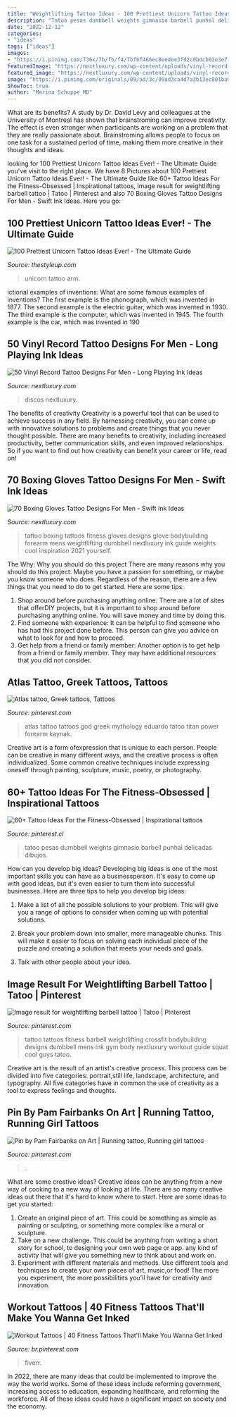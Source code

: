 ```yaml
---
title: "Weightlifting Tattoo Ideas - 100 Prettiest Unicorn Tattoo Ideas Ever!"
description: "Tatoo pesas dumbbell weights gimnasio barbell punhal delicadas dibujos"
date: "2022-12-12"
categories:
- "ideas"
tags: ["ideas"]
images:
- "https://i.pinimg.com/736x/7b/fb/f4/7bfbf466ec8eedee3fd2c0bdcb92e3e7--atlas-tattoo-mythology-tattoos.jpg"
featuredImage: "https://nextluxury.com/wp-content/uploads/vinyl-record-mens-tattoo-designs-leg.jpg"
featured_image: "https://nextluxury.com/wp-content/uploads/vinyl-record-mens-tattoo-designs-leg.jpg"
image: "https://i.pinimg.com/originals/09/ad/3c/09ad3ca4d7a3b13ec801ba974f79808f.jpg"
ShowToc: true
author: "Marina Schuppe MD"
---
```



What are its benefits?
A study by Dr. David Levy and colleagues at the University of Montreal has shown that brainstroming can improve creativity. The effect is even stronger when participants are working on a problem that they are really passionate about. Brainstroming allows people to focus on one task for a sustained period of time, making them more creative in their thoughts and ideas.

	

		
looking for 100 Prettiest Unicorn Tattoo Ideas Ever! - The Ultimate Guide you've visit to the right place. We have 8 Pictures about 100 Prettiest Unicorn Tattoo Ideas Ever! - The Ultimate Guide like 60+ Tattoo Ideas For the Fitness-Obsessed | Inspirational tattoos, Image result for weightlifting barbell tattoo | Tatoo | Pinterest and also 70 Boxing Gloves Tattoo Designs For Men - Swift Ink Ideas. Here you go:
		
    
## 100 Prettiest Unicorn Tattoo Ideas Ever! - The Ultimate Guide

<img loading=lazy src="https://thestyleup.com/wp-content/uploads/2020/03/unicorn-arm-tattoo-10.jpg" onerror="this.onerror=null;this.src='https://tse2.mm.bing.net/th?id=OIP.76vZE9NlNLqyZ8IR94Qz9wHaHa&amp;pid=15.1';" alt="100 Prettiest Unicorn Tattoo Ideas Ever! - The Ultimate Guide">

_Source: thestyleup.com_

>unicorn tattoo arm. 

	

ictional examples of inventions: What are some famous examples of inventions?
The first example is the phonograph, which was invented in 1877. The second example is the electric guitar, which was invented in 1930. The third example is the computer, which was invented in 1945. The fourth example is the car, which was invented in 190
    
## 50 Vinyl Record Tattoo Designs For Men - Long Playing Ink Ideas

<img loading=lazy src="https://nextluxury.com/wp-content/uploads/vinyl-record-mens-tattoo-designs-leg.jpg" onerror="this.onerror=null;this.src='https://tse1.mm.bing.net/th?id=OIP.K4NHYVqr0ktUj9wzLaF3FQHaHa&amp;pid=15.1';" alt="50 Vinyl Record Tattoo Designs For Men - Long Playing Ink Ideas">

_Source: nextluxury.com_

>discos nextluxury. 

	

The benefits of creativity
Creativity is a powerful tool that can be used to achieve success in any field. By harnessing creativity, you can come up with innovative solutions to problems and create things that you never thought possible. There are many benefits to creativity, including increased productivity, better communication skills, and even improved relationships. So if you want to find out how creativity can benefit your career or life, read on!

    
## 70 Boxing Gloves Tattoo Designs For Men - Swift Ink Ideas

<img loading=lazy src="http://nextluxury.com/wp-content/uploads/man-with-weights-boxing-gloves-inner-forearm-tattoo.jpg" onerror="this.onerror=null;this.src='https://tse1.mm.bing.net/th?id=OIP.DtvU_wVsuBd28ukZl_MjnAHaHa&amp;pid=15.1';" alt="70 Boxing Gloves Tattoo Designs For Men - Swift Ink Ideas">

_Source: nextluxury.com_

>tattoo boxing tattoos fitness gloves designs glove bodybuilding forearm mens weightlifting dumbbell nextluxury ink guide weights cool inspiration 2021 yourself. 

	

The Why: Why you should do this project
There are many reasons why you should do this project. Maybe you have a passion for something, or maybe you know someone who does. Regardless of the reason, there are a few things that you need to do to get started. Here are some tips:
1. Shop around before purchasing anything online: There are a lot of sites that offerDIY projects, but it is important to shop around before purchasing anything online. You will save money and time by doing this.
2. Find someone with experience: It can be helpful to find someone who has had this project done before. This person can give you advice on what to look for and how to proceed.
3. Get help from a friend or family member: Another option is to get help from a friend or family member. They may have additional resources that you did not consider.

    
## Atlas Tattoo, Greek Tattoos, Tattoos

<img loading=lazy src="https://i.pinimg.com/736x/7b/fb/f4/7bfbf466ec8eedee3fd2c0bdcb92e3e7--atlas-tattoo-mythology-tattoos.jpg" onerror="this.onerror=null;this.src='https://tse2.mm.bing.net/th?id=OIP.f55O_NSXtSG9jB3LboiVpAHaLI&amp;pid=15.1';" alt="Atlas tattoo, Greek tattoos, Tattoos">

_Source: pinterest.com_

>atlas tattoo tattoos god greek mythology eduardo tatoo titan power forearm kaynak. 

	

Creative art is a form ofexpression that is unique to each person. People can be creative in many different ways, and the creative process is often individualized. Some common creative techniques include expressing oneself through painting, sculpture, music, poetry, or photography.

    
## 60+ Tattoo Ideas For The Fitness-Obsessed | Inspirational Tattoos

<img loading=lazy src="https://i.pinimg.com/originals/09/ad/3c/09ad3ca4d7a3b13ec801ba974f79808f.jpg" onerror="this.onerror=null;this.src='https://tse4.mm.bing.net/th?id=OIP.w0Tak1rVsXqBp-jjv58RZwHaHa&amp;pid=15.1';" alt="60+ Tattoo Ideas For the Fitness-Obsessed | Inspirational tattoos">

_Source: pinterest.cl_

>tatoo pesas dumbbell weights gimnasio barbell punhal delicadas dibujos. 

	

How can you develop big ideas?
Developing big ideas is one of the most important skills you can have as a businessperson. It's easy to come up with good ideas, but it's even easier to turn them into successful businesses. Here are three tips to help you develop big ideas:
1. Make a list of all the possible solutions to your problem. This will give you a range of options to consider when coming up with potential solutions.

2. Break your problem down into smaller, more manageable chunks. This will make it easier to focus on solving each individual piece of the puzzle and creating a solution that meets your needs and goals.

3. Talk with other people about your idea.

    
## Image Result For Weightlifting Barbell Tattoo | Tatoo | Pinterest

<img loading=lazy src="https://i.pinimg.com/236x/55/30/19/553019b21daca74002a43fe246d6b382--tattoo-ideas.jpg" onerror="this.onerror=null;this.src='https://tse4.mm.bing.net/th?id=OIP.cEkSy6_KrEbyRsjqSx3NPQAAAA&amp;pid=15.1';" alt="Image result for weightlifting barbell tattoo | Tatoo | Pinterest">

_Source: pinterest.com_

>tattoo tattoos fitness barbell weightlifting crossfit bodybuilding designs dumbbell mens ink gym body nextluxury workout guide squat cool guys tatoo. 

	

Creative art is the result of an artist's creative process. This process can be divided into five categories: portrait,still life, landscape, architecture, and typography. All five categories have in common the use of creativity as a tool to express feelings and thoughts.

    
## Pin By Pam Fairbanks On Art | Running Tattoo, Running Girl Tattoos

<img loading=lazy src="https://i.pinimg.com/originals/fb/cf/af/fbcfaf57338c903b72e2ec31d579c8a2.jpg" onerror="this.onerror=null;this.src='https://tse1.mm.bing.net/th?id=OIP.IJaGx19dg4iqgybI4Bxe9wHaJ4&amp;pid=15.1';" alt="Pin by Pam Fairbanks on Art | Running tattoo, Running girl tattoos">

_Source: pinterest.com_

>. 

	

What are some creative ideas?
Creative ideas can be anything from a new way of cooking to a new way of looking at life. There are so many creative ideas out there that it's hard to know where to start. Here are some ideas to get you started: 
1. Create an original piece of art. This could be something as simple as painting or sculpting, or something more complex like a mural or sculpture. 
2. Take on a new challenge. This could be anything from writing a short story for school, to designing your own web page or app. any kind of activity that will give you something new to think about and work on. 
3. Experiment with different materials and methods. Use different tools and techniques to create your own pieces of art, music,or food! The more you experiment, the more possibilities you'll have for creativity and innovation.

    
## Workout Tattoos | 40 Fitness Tattoos That&#039;ll Make You Wanna Get Inked

<img loading=lazy src="https://i.pinimg.com/736x/03/db/06/03db06d50e376a97b3c35640ea94c9f8.jpg" onerror="this.onerror=null;this.src='https://tse4.mm.bing.net/th?id=OIP.4iNTfJWNJwjsafY5gH9KwAHaHa&amp;pid=15.1';" alt="Workout Tattoos | 40 Fitness Tattoos That&#039;ll Make You Wanna Get Inked">

_Source: br.pinterest.com_

>fiverr. 

	

In 2022, there are many ideas that could be implemented to improve the way the world works. Some of these ideas include reforming government, increasing access to education, expanding healthcare, and reforming the workforce. All of these ideas could have a significant impact on society and the economy.

